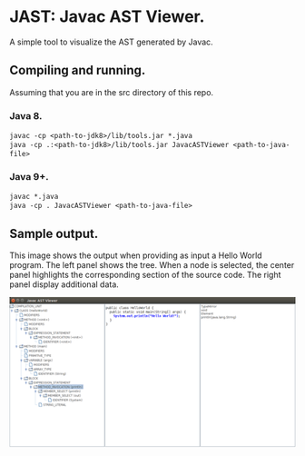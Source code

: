 # JAST: Javac AST Viewer.

A simple tool to visualize the AST generated by Javac.

## Compiling and running.
Assuming that you are in the src directory of this repo.

### Java 8.
```
javac -cp <path-to-jdk8>/lib/tools.jar *.java
java -cp .:<path-to-jdk8>/lib/tools.jar JavacASTViewer <path-to-java-file>
```

### Java 9+.
```
javac *.java
java -cp . JavacASTViewer <path-to-java-file>
```

## Sample output.

This image shows the output when providing as input a Hello World program.
The left panel shows the tree. When a node is selected, the center panel
highlights the corresponding section of the source code. The right panel
display additional data.

![JAST image](jast.png)